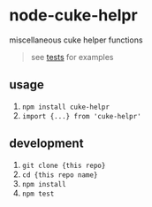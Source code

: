 # node-cuke-helpr

miscellaneous cuke helper functions

> see [tests](test) for examples

## usage

1. `npm install cuke-helpr`
1. `import {...} from 'cuke-helpr'`

## development

1. `git clone {this repo}`
1. `cd {this repo name}`
1. `npm install`
1. `npm test`
